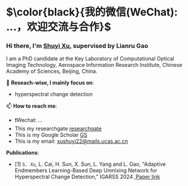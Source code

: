 # $\color{black}{我的微信(WeChat): ...，欢迎交流与合作}$
### Hi there, I'm [Shuyi Xu]([https://yimiandai.work/](https://scholar.google.com/citations?user=aSPDpmgAAAAJ&hl=zh-CN)), supervised by Lianru Gao

I am a PhD candidate at the Key Laboratory of Computational Optical Imaging Technology, Aerospace Information Research Institute, Chinese Academy of Sciences, Beijing, China.

🔭 **Reseach-wise, I mainly focus on**:
- hyperspectral change detection

📫 **How to reach me**:
- ❗Wechat: ...
- This my researchgate [researchgate](https://www.researchgate.net/profile/Li-Jiaxin-20)
- This is my Google Scholar [GS](https://scholar.google.com/citations?user=aSPDpmgAAAAJ&hl=zh-CN)
- This is my email: xushuyi22@mails.ucas.ac.cn


**Publications**:
+  [1] `S. Xu`, L. Cai, H. Sun, X. Sun, L. Yang and L. Gao, "Adaptive Endmembers Learning-Based Deep Unmixing Network for Hyperspectral Change Detection," IGARSS 2024 ,[Paper link](https://ieeexplore.ieee.org/document/10640672)

<!--
**JiaxinLiCAS/JiaxinLiCAS** is a ✨ _special_ ✨ repository because its `README.md` (this file) appears on your GitHub profile.

Here are some ideas to get you started:

- 🔭 I’m currently working on ...
- 🌱 I’m currently learning ...
- 👯 I’m looking to collaborate on ...
- 🤔 I’m looking for help with ...
- 💬 Ask me about ...
- 📫 How to reach me: ...
- 😄 Pronouns: ...
- ⚡ Fun fact: ...
-->
